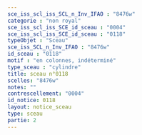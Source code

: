 ```yaml
---
sce_iss_scl_iss_SCL_n_Inv_IFAO : "8476w"
categorie : "non royal"
sce_iss_scl_iss_SCE_id_sceau : "0004"
sce_iss_scl_iss_SCE_id_sceau : "0118"
typeObjet : "Sceau"
sce_iss_SCL_n_Inv_IFAO : "8476w"
id_sceau : "0118"
motif : "en colonnes, indéterminé"
type_sceau : "cylindre"
title: sceau n°0118
scelles: "8476w"
notes: ""
contrescellement: "0004"
id_notice: 0118
layout: notice_sceau
type: sceau
partie: 2
---
```


